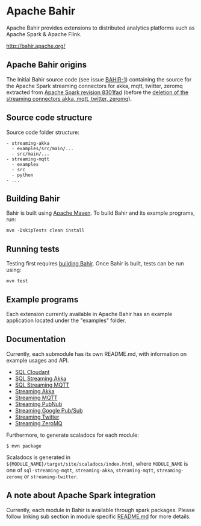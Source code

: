 # Apache Bahir

Apache Bahir provides extensions to distributed analytics platforms such as Apache Spark & Apache Flink.

<http://bahir.apache.org/>

## Apache Bahir origins

The Initial Bahir source code (see issue [BAHIR-1](https://issues.apache.org/jira/browse/BAHIR-1)) containing the source for the Apache Spark streaming connectors for akka, mqtt, twitter, zeromq
extracted from [Apache Spark revision 8301fad](https://github.com/apache/spark/tree/8301fadd8d269da11e72870b7a889596e3337839)
(before the [deletion of the streaming connectors akka, mqtt, twitter, zeromq](https://issues.apache.org/jira/browse/SPARK-13843)). 

## Source code structure

Source code folder structure:
```
- streaming-akka
  - examples/src/main/...
  - src/main/...
- streaming-mqtt
  - examples
  - src
  - python
- ...
```

## Building Bahir

Bahir is built using [Apache Maven](http://maven.apache.org/).
To build Bahir and its example programs, run:

    mvn -DskipTests clean install

## Running tests

Testing first requires [building Bahir](#building-bahir). Once Bahir is built, tests
can be run using:

    mvn test

## Example programs

Each extension currently available in Apache Bahir has an example application located under the "examples" folder.


## Documentation

Currently, each submodule has its own README.md, with information on example usages and API.

* [SQL Cloudant](https://github.com/apache/bahir/blob/master/sql-cloudant/README.md)
* [SQL Streaming Akka](https://github.com/apache/bahir/blob/master/sql-streaming-akka/README.md)
* [SQL Streaming MQTT](https://github.com/apache/bahir/blob/master/sql-streaming-mqtt/README.md)
* [Streaming Akka](https://github.com/apache/bahir/blob/master/streaming-akka/README.md)
* [Streaming MQTT](https://github.com/apache/bahir/blob/master/streaming-mqtt/README.md)
* [Streaming PubNub](https://github.com/apache/bahir/blob/master/streaming-pubnub/README.md)
* [Streaming Google Pub/Sub](https://github.com/apache/bahir/blob/master/streaming-pubsub/README.md)
* [Streaming Twitter](https://github.com/apache/bahir/blob/master/streaming-twitter/README.md)
* [Streaming ZeroMQ](https://github.com/apache/bahir/blob/master/streaming-zeromq/README.md)

Furthermore, to generate scaladocs for each module:

`$ mvn package`

Scaladocs is generated in `${MODULE_NAME}/target/site/scaladocs/index.html`, where `MODULE_NAME` is one of `sql-streaming-mqtt`, `streaming-akka`, `streaming-mqtt`, `streaming-zeromq` or `streaming-twitter`.

## A note about Apache Spark integration

Currently, each module in Bahir is available through spark packages. Please follow linking sub section in module specific [README.md](#documentation) for more details.

